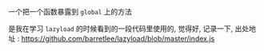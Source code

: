 一个把一个函数暴露到 `global` 上的方法

是我在学习 `lazyload` 的时候看到的一段代码里使用的, 觉得好, 记录一下, 出处地址 : https://github.com/barretlee/lazyload/blob/master/index.js